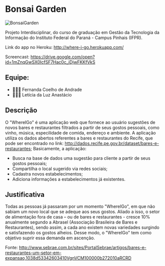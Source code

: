 # Bonsai Garden
![BonsaiGarden](https://github.com/fernandacoelhodeandrade/Projeto-BonsaiGarden/assets/128326129/27a9565a-9c31-4897-a382-a470085ce87a)

Projeto Interdisciplinar, do curso de graduação em Gestão da Tecnologia da Informação do Instituto Federal do Paraná - Campus Pinhais (IFPR).

Link do app no Heroku: http://where-i-go.herokuapp.com/

Screencast: https://drive.google.com/open?id=1mZnqGwSX0IcfSF7Hac0c_iDjwFKKfVkS

## Equipe:
* 👩🏼‍💻 Fernanda Coelho de Andrade
* 👩🏻‍💻 Letícia da Luz Anastácio

## Descrição
O "WhereIGo" é uma aplicação web que fornece ao usuário sugestões de novos bares e restaurantes filtrados a partir de seus gostos pessoais, como vinho, música, especilidade de comida, endereço e ambiente. A aplicação utiliza os dados abertos referentes a bares e restaurantes do Recife, que pode ser encontrado no link: http://dados.recife.pe.gov.br/dataset/bares-e-restaurantes; Basicamente, a aplicação: 

* Busca na base de dados uma sugestão para cliente a partir de seus gostos pessoais;
* Compartilha o local sugerido via redes sociais;
* Cadastra novos estabelecimentos;
* Adiciona informações a estabelecimentos já existentes.

## Justificativa
Todas as pessoas já passaram por um momento "WhereIGo", em que não sabiam um novo local que se adeque aos seus gostos. Aliado a isso, o setor de alimentação fora de casa – ou de bares e restaurantes - cresce 10% anualmente segundo a Abrasel (Associação Brasileira de Bares e Restaurantes), sendo assim, a cada ano existem novas variedades surgindo e satisfazendo os gostos alheios. Desse modo, o "WhereIGo" tem como objetivo suprir essa demanda em ascenção.

Fonte: http://www.sebrae.com.br/sites/PortalSebrae/artigos/bares-e-restaurantes-um-setor-em-expansao,1038d53342603410VgnVCM100000b272010aRCRD
